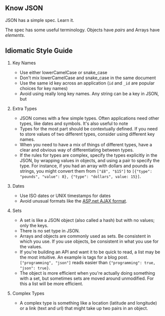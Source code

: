 ## Know JSON

JSON has a simple spec. Learn it.

The spec has some useful terminology. Objects have *pairs* and Arrays have *elements*.

## Idiomatic Style Guide

1. <a name="key-names">Key Names</a>
    - Use either lowerCamelCase or snake_case
    - Don't mix lowerCamelCase and snake_case in the same document
    - Use the same id key across an application (`id` and `_id` are popular choices for key names)
    - Avoid using really long key names. Any string can be a key in JSON, but

2. <a name="types">Extra Types</a>
    - JSON comes with a few simple types. Often applications need other types, like dates and
      symbols. It's also useful to note
    - Types for the most part should be contextually defined. If you need to store values of two
      different types, consider using different key names.
    - When you need to have a mix of things of different types, have a clear and obvious way of
      differentiating between types.
    - If the rules for types are complex, specify the types explicitly in the JSON, by wrapping
      values in objects, and using a pair to specify the type. For instance, if you had an array
      with dollars and pounds as strings, you might convert them from `["£8", "$15"]` to 
      `[{"type": "pounds", "value": 8}, {"type": "dollars", value: 15}]`.

3. <a name="dates">Dates</a>
    - Use ISO dates or UNIX timestamps for dates
    - Avoid unusual formats like the [ASP.net AJAX format](http://msdn.microsoft.com/en-us/library/bb299886.aspx#intro_to_json_sidebarb).

4. <a name="sets">Sets</a>
    - A set is like a JSON object (also called a hash) but with no values; only the keys.
    - There is no set type in JSON.
    - Arrays and objects are commonly used as sets. Be consistent in which you use. If you use
      objects, be consistent in what you use for the values.
    - If you're building an API and want it to be quick to read, a list may be the most
      intuitive. An example is tags for a blog post. `["programming", "json"]` reads easier
      than `{"programming": true, "json": true}`.
    - The object is more efficient when you're actually doing something with a set, but sometimes
      sets are moved around unmodified. For this a list will be more efficient.

5. <a name="complex-types">Complex Types</a>
    - A complex type is something like a location (latitude and longitude) or a link (text and url)
      that might take up two pairs in an object.

